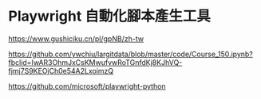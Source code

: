 # Playwright 自動化腳本產生工具

https://www.gushiciku.cn/pl/gpNB/zh-tw

https://github.com/ywchiu/largitdata/blob/master/code/Course_150.ipynb?fbclid=IwAR3OhmJxCsKMwufvwRoTGnfdKj8KJhVQ-fjmj7S9KEOjCh0e54A2LxoimzQ

https://github.com/microsoft/playwright-python
